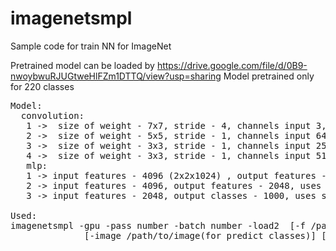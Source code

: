 # imagenetsmpl
Sample code for train NN for ImageNet<br>

Pretrained model can be loaded by https://drive.google.com/file/d/0B9-nwoybwuRJUGtweHlFZm1DTTQ/view?usp=sharing
Model pretrained only for 220 classes<br>
<pre>
Model:
  convolution:
   1 ->  size of weight - 7x7, stride - 4, channels input 3, kernels - 64, without maxpooling, uses relu
   2 ->  size of weight - 5x5, stride - 1, channels input 64, kernels - 256, with maxpooling, uses relu
   3 ->  size of weight - 3x3, stride - 1, channels input 256, kernels - 512, with maxpooling, uses relu
   4 ->  size of weight - 3x3, stride - 1, channels input 512, kernels - 1024, without maxpooling, uses relu
   mlp:
   1 -> input features - 4096 (2x2x1024) , output features - 4096, uses relu
   2 -> input features - 4096, output features - 2048, uses relu
   3 -> input features - 2048, output classes - 1000, uses softmax

Used:
imagenetsmpl -gpu -pass number -batch number -load2 <path/to/model(model.bin_ext)> [-f /path/to/imagenet/dir -lr <learing rate>]\
              [-image /path/to/image(for predict classes)] [-images /path/to/dir/with/images(for predict all images in directories)]

</pre>
